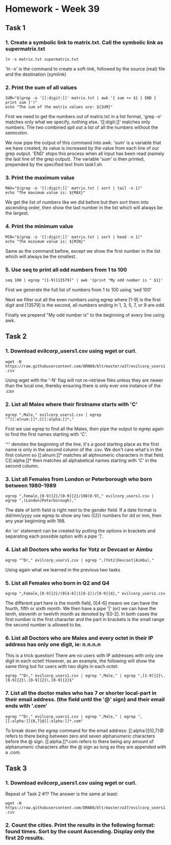 # Homework - Week 39

## Task 1

### 1. Create a symbolic link to matrix.txt. Call the symbolic link as supermatrix.txt

`ln -s matrix.txt supermatrix.txt`

'ln -s' is the command to create a soft-link, followed by the source (real) file and the destination (symlink)

### 2. Print the sum of all values

```
SUM="$(grep -o '[[:digit:]]' matrix.txt | awk '{ sum += $1 } END { print sum }')"
echo "The sum of the matrix values are: ${SUM}"
```

First we need to get the numbers out of matrix.txt in a list format, 'grep -o' matches only what we specify, nothing else. '[[:digit:]]' matches only numbers. The two combined spit out a list of all the numbers without the semicolon.

We now pipe the output of this command into awk. 'sum' is a variable that we have created, its value is increased by the value from each line of our grep output. 'END' stops this process when all input has been read (namely the last line of the grep output). The variable 'sum' is then printed, prepended by the specified text from task1.sh.

### 3. Print the maximum value

```
MAX="$(grep -o '[[:digit:]]' matrix.txt | sort | tail -n 1)"
echo "The maximum value is: ${MAX}"
```

We get the list of numbers like we did before but then sort them into ascending order, then show the last number in the list which will always be the largest.

### 4. Print the minimum value

```
MIN="$(grep -o '[[:digit:]]' matrix.txt | sort | head -n 1)"
echo "The minimum value is: ${MIN}"
```

Same as the command before, except we show the first number in the list which will always be the smallest.

### 5. Use seq to print all odd numbers from 1 to 100

`seq 100 | egrep "[1-9][13579]" | awk '{print "My odd number is " $1}'`

First we generate the full list of numbers from 1 to 100 using 'sed 100'

Next we filter out all the even numbers using egrep where [1-9] is the first digit and [13579] is the second, all numbers ending in 1, 3, 5, 7, or 9 are odd.

Finally we prepend "My odd number is" to the beginning of every line using awk.

## Task 2

### 1. Download evilcorp_users1.csv using wget or curl.

`wget -N https://raw.githubusercontent.com/DRN88/blt/master/w37/evilcorp_users1.csv`

Using wget with the '-N' flag will not re-retrieve files unless they are newer than the local one, thereby ensuring there is only ever one instance of the .csv

### 2. List all Males where their firstname starts with 'C'

`egrep ",Male," evilcorp_users1.csv | egrep "^[[:alnum:]]*,C[[:alpha:]]*,"`

First we use egrep to find all the Males, then pipe the output to egrep again to find the first names starting with 'C'.

'^' denotes the beginning of the line, it's a good starting place as the first name is only in the second column of the .csv. We don't care what's in the first column so [[:alnum:]]* matches all alphnumeric characters in that field. C[[:alpha:]]* then matches all alphabetical names starting with 'C' in the second column.

### 3. List all Females from London or Peterborough who born between 1980-1989

`egrep ",Female,[0-9]{2}/[0-9]{2}/198[0-9]," evilcorp_users1.csv | egrep ",(London|Peterborough),"`

The date of birth field is right next to the gender field. If a date format is dd/mm/yyyy use egrep to show any two ({2}) numbers for dd or mm, then any year beginning with 198.

An 'or' statement can be created by putting the options in brackets and separating each possible option with a pipe '|'.

### 4. List all Doctors who works for Yotz or Devcast or Aimbu

`egrep "^Dr," evilcorp_users1.csv | egrep ",(Yotz|Devcast|Aimbu)," `

Using again what we learned in the previous two tasks

### 5. List all Females who born in Q2 and Q4

`egrep ",Female,[0-9]{2}/(0[4-6]|1[0-2])/[0-9]{4}," evilcorp_users1.csv`

The different part here is the month field, 0[4-6] means we can have the fourth, fifth or sixth month. We then have a pipe '|' (or) we can have the tenth, eleventh or twelvth month as denoted by 1[0-2]. In both cases the first number is the first character and the part in brackets is the small range the second number is allowed to be.

### 6. List all Doctors who are Males and every octet in their IP address has only one digit, ie: n.n.n.n

This is a trick question! There are no users with IP addresses with only one digit in each octet! However, as an example, the following will show the same thing but for users with two digits in each octet:

`egrep "^Dr," evilcorp_users1.csv | egrep ",Male," | egrep ",[1-9]{2}\.[0-9]{2}\.[0-9]{2}\.[0-9]{2}$"`

### 7. List all the doctor males who has 7 or shorter local-part in their email address. (the field until the '@' sign) and their email ends with '.com'

`egrep "^Dr," evilcorp_users1.csv | egrep ",Male," | egrep ",[[:alpha:]]{0,7}@[[:alpha:]]*.com"`

To break down the egrep command for the email address: [[:alpha:]]{0,7}@ refers to there being between zero and seven alphanumeric characters before the @ sign. [[:alpha:]]*.com refers to there being any amount of alphanumeric characters after the @ sign as long as they are appended with a .com.

## Task 3

### 1. Download evilcorp_users1.csv using wget or curl.

Repeat of Task 2 #1? The answer is the same at least:

`wget -N https://raw.githubusercontent.com/DRN88/blt/master/w37/evilcorp_users1.csv`

### 2. Count the cities. Print the results in the following format: <city> found <count> times. Sort by the count Ascending. Display only the first 20 results.







